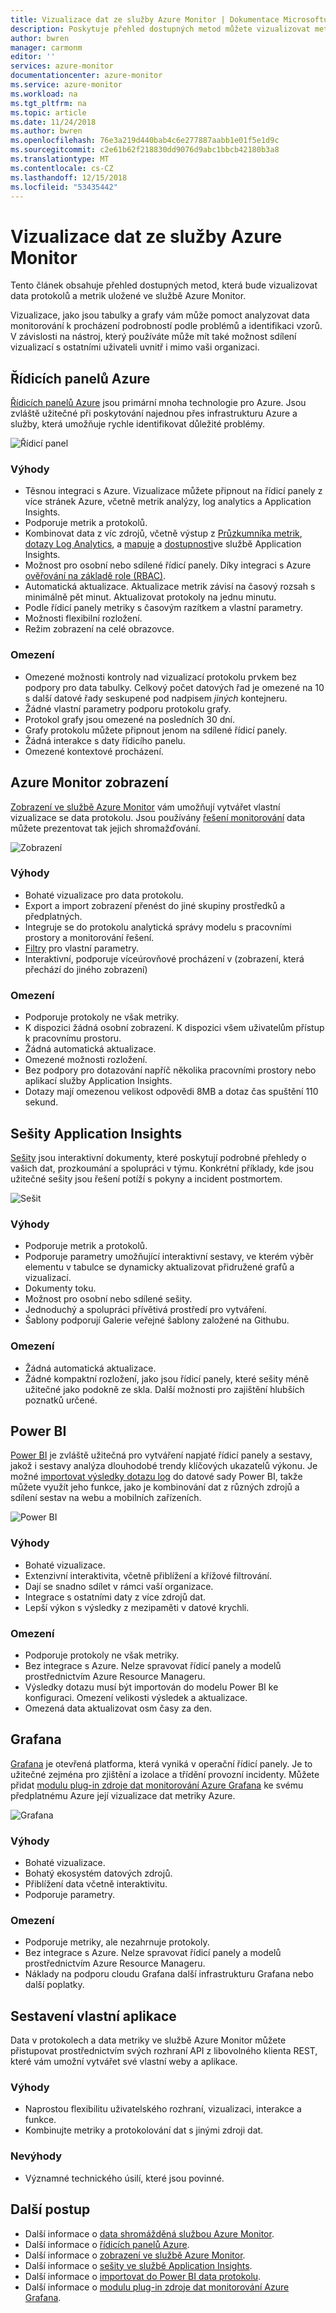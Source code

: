 ```yaml
---
title: Vizualizace dat ze služby Azure Monitor | Dokumentace Microsoftu
description: Poskytuje přehled dostupných metod můžete vizualizovat metriky a protokolování dat uložených ve službě Azure Monitor.
author: bwren
manager: carmonm
editor: ''
services: azure-monitor
documentationcenter: azure-monitor
ms.service: azure-monitor
ms.workload: na
ms.tgt_pltfrm: na
ms.topic: article
ms.date: 11/24/2018
ms.author: bwren
ms.openlocfilehash: 76e3a219d440bab4c6e277887aabb1e01f5e1d9c
ms.sourcegitcommit: c2e61b62f218830dd9076d9abc1bbcb42180b3a8
ms.translationtype: MT
ms.contentlocale: cs-CZ
ms.lasthandoff: 12/15/2018
ms.locfileid: "53435442"
---
```

# <a name="visualizing-data-from-azure-monitor"></a>Vizualizace dat ze služby Azure Monitor
Tento článek obsahuje přehled dostupných metod, která bude vizualizovat data protokolů a metrik uložené ve službě Azure Monitor.

Vizualizace, jako jsou tabulky a grafy vám může pomoct analyzovat data monitorování k procházení podrobností podle problémů a identifikaci vzorů. V závislosti na nástroj, který používáte může mít také možnost sdílení vizualizací s ostatními uživateli uvnitř i mimo vaši organizaci.

## <a name="azure-dashboards"></a>Řídicích panelů Azure
[Řídicích panelů Azure](../azure-portal/azure-portal-dashboards.md) jsou primární mnoha technologie pro Azure. Jsou zvláště užitečné při poskytování najednou přes infrastrukturu Azure a služby, která umožňuje rychle identifikovat důležité problémy.

![Řídicí panel](media/visualizations/dashboard.png)

### <a name="advantages"></a>Výhody
- Těsnou integraci s Azure. Vizualizace můžete připnout na řídicí panely z více stránek Azure, včetně metrik analýzy, log analytics a Application Insights.
- Podporuje metrik a protokolů.
- Kombinovat data z víc zdrojů, včetně výstup z [Průzkumníka metrik](../azure-monitor/platform/metrics-charts.md), [dotazy Log Analytics](../azure-monitor/log-query/log-query-overview.md), a [mapuje](../application-insights/app-insights-app-map.md) a [dostupnosti]()ve službě Application Insights.
- Možnost pro osobní nebo sdílené řídicí panely. Díky integraci s Azure [ověřování na základě role (RBAC)](../role-based-access-control/overview.md).
- Automatická aktualizace. Aktualizace metrik závisí na časový rozsah s minimálně pět minut. Aktualizovat protokoly na jednu minutu.
- Podle řídicí panely metriky s časovým razítkem a vlastní parametry.
- Možnosti flexibilní rozložení.
- Režim zobrazení na celé obrazovce.


### <a name="limitations"></a>Omezení
- Omezené možnosti kontroly nad vizualizací protokolu prvkem bez podpory pro data tabulky. Celkový počet datových řad je omezené na 10 s další datové řady seskupené pod nadpisem _jiných_ kontejneru.
- Žádné vlastní parametry podporu protokolu grafy.
- Protokol grafy jsou omezené na posledních 30 dní.
- Grafy protokolu můžete připnout jenom na sdílené řídicí panely.
- Žádná interakce s daty řídicího panelu.
- Omezené kontextové procházení.

## <a name="azure-monitor-views"></a>Azure Monitor zobrazení
[Zobrazení ve službě Azure Monitor](../log-analytics/log-analytics-view-designer.md) vám umožňují vytvářet vlastní vizualizace se data protokolu. Jsou používány [řešení monitorování](insights/solutions.md) data můžete prezentovat tak jejich shromažďování.

![Zobrazení](media/visualizations/view.png)

### <a name="advantages"></a>Výhody
- Bohaté vizualizace pro data protokolu.
- Export a import zobrazení přenést do jiné skupiny prostředků a předplatných.
- Integruje se do protokolu analytická správy modelu s pracovními prostory a monitorování řešení.
- [Filtry](platform/view-designer-filters.md) pro vlastní parametry.
- Interaktivní, podporuje víceúrovňové procházení v (zobrazení, která přechází do jiného zobrazení)

### <a name="limitations"></a>Omezení
- Podporuje protokoly ne však metriky.
- K dispozici žádná osobní zobrazení. K dispozici všem uživatelům přístup k pracovnímu prostoru.
- Žádná automatická aktualizace.
- Omezené možnosti rozložení.
- Bez podpory pro dotazování napříč několika pracovními prostory nebo aplikací služby Application Insights.
- Dotazy mají omezenou velikost odpovědi 8MB a dotaz čas spuštění 110 sekund.



## <a name="application-insights-workbooks"></a>Sešity Application Insights
[Sešity](../application-insights/app-insights-usage-workbooks.md) jsou interaktivní dokumenty, které poskytují podrobné přehledy o vašich dat, prozkoumání a spolupráci v týmu. Konkrétní příklady, kde jsou užitečné sešity jsou řešení potíží s pokyny a incident postmortem.

![Sešit](media/visualizations/workbook.png)

### <a name="advantages"></a>Výhody
- Podporuje metrik a protokolů.
- Podporuje parametry umožňující interaktivní sestavy, ve kterém výběr elementu v tabulce se dynamicky aktualizovat přidružené grafů a vizualizací.
- Dokumenty toku.
- Možnost pro osobní nebo sdílené sešity.
- Jednoduchý a spolupráci přívětivá prostředí pro vytváření.
- Šablony podporují Galerie veřejné šablony založené na Githubu.

### <a name="limitations"></a>Omezení
- Žádná automatická aktualizace.
- Žádné kompaktní rozložení, jako jsou řídicí panely, které sešity méně užitečné jako podokně ze skla. Další možnosti pro zajištění hlubších poznatků určené.


## <a name="power-bi"></a>Power BI
[Power BI](https://powerbi.microsoft.com/documentation/powerbi-service-get-started/) je zvláště užitečná pro vytváření napjaté řídicí panely a sestavy, jakož i sestavy analýza dlouhodobé trendy klíčových ukazatelů výkonu. Je možné [importovat výsledky dotazu log](../log-analytics/log-analytics-powerbi.md) do datové sady Power BI, takže můžete využít jeho funkce, jako je kombinování dat z různých zdrojů a sdílení sestav na webu a mobilních zařízeních.

![Power BI](media/visualizations/power-bi.png)

### <a name="advantages"></a>Výhody
- Bohaté vizualizace.
- Extenzivní interaktivita, včetně přiblížení a křížové filtrování.
- Dají se snadno sdílet v rámci vaší organizace.
- Integrace s ostatními daty z více zdrojů dat.
- Lepší výkon s výsledky z mezipaměti v datové krychli.


### <a name="limitations"></a>Omezení
- Podporuje protokoly ne však metriky.
- Bez integrace s Azure. Nelze spravovat řídicí panely a modelů prostřednictvím Azure Resource Manageru.
- Výsledky dotazu musí být importován do modelu Power BI ke konfiguraci. Omezení velikosti výsledek a aktualizace.
- Omezená data aktualizovat osm časy za den.


## <a name="grafana"></a>Grafana
[Grafana](https://grafana.com/) je otevřená platforma, která vyniká v operační řídicí panely. Je to užitečné zejména pro zjištění a izolace a třídění provozní incidenty. Můžete přidat [modulu plug-in zdroje dat monitorování Azure Grafana](../azure-monitor/platform/grafana-plugin.md) ke svému předplatnému Azure její vizualizace dat metriky Azure.

![Grafana](media/visualizations/grafana.png)

### <a name="advantages"></a>Výhody
- Bohaté vizualizace.
- Bohatý ekosystém datových zdrojů.
- Přiblížení data včetně interaktivitu.
- Podporuje parametry.

### <a name="limitations"></a>Omezení
- Podporuje metriky, ale nezahrnuje protokoly.
- Bez integrace s Azure. Nelze spravovat řídicí panely a modelů prostřednictvím Azure Resource Manageru.
- Náklady na podporu cloudu Grafana další infrastrukturu Grafana nebo další poplatky.


## <a name="build-your-own-custom-application"></a>Sestavení vlastní aplikace
Data v protokolech a data metriky ve službě Azure Monitor můžete přistupovat prostřednictvím svých rozhraní API z libovolného klienta REST, které vám umožní vytvářet své vlastní weby a aplikace.

### <a name="advantages"></a>Výhody
- Naprostou flexibilitu uživatelského rozhraní, vizualizaci, interakce a funkce.
- Kombinujte metriky a protokolování dat s jinými zdroji dat.

### <a name="disadvantages"></a>Nevýhody
- Významné technického úsilí, které jsou povinné.


## <a name="next-steps"></a>Další postup
- Další informace o [data shromážděná službou Azure Monitor](platform/data-collection.md).
- Další informace o [řídicích panelů Azure](../azure-portal/azure-portal-dashboards.md).
- Další informace o [zobrazení ve službě Azure Monitor](platform/view-designer.md).
- Další informace o [sešity ve službě Application Insights](../application-insights/app-insights-usage-workbooks.md).
- Další informace o [importovat do Power BI data protokolu](../azure-monitor/platform/powerbi.md).
- Další informace o [modulu plug-in zdroje dat monitorování Azure Grafana](../azure-monitor/platform/grafana-plugin.md).


